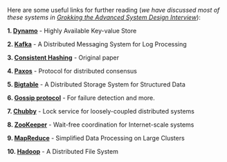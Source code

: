 Here are some useful links for further reading (_we have discussed most of these systems in [Grokking the Advanced System Design Interview](https://www.educative.io/courses/grokking-adv-system-design-intvw?aff=VOY6)_):

**1. [Dynamo](https://www.allthingsdistributed.com/2007/10/amazons_dynamo.html)** - Highly Available Key-value Store

**2. [Kafka](http://notes.stephenholiday.com/Kafka.pdf)** - A Distributed Messaging System for Log Processing

**3. [Consistent Hashing](https://www.akamai.com/content/dam/site/en/documents/research-paper/consistent-hashing-and-random-trees-distributed-caching-protocols-for-relieving-hot-spots-on-the-world-wide-web-technical-publication.pdf)** - Original paper

**4. [Paxos](https://www.microsoft.com/en-us/research/uploads/prod/2016/12/paxos-simple-Copy.pdf)** - Protocol for distributed consensus

**5. [Bigtable](https://research.google/pubs/pub27898/)** - A Distributed Storage System for Structured Data

**6. [Gossip protocol](http://highscalability.com/blog/2011/11/14/using-gossip-protocols-for-failure-detection-monitoring-mess.html)** - For failure detection and more.

**7. [Chubby](http://static.googleusercontent.com/media/research.google.com/en/us/archive/chubby-osdi06.pdf)** - Lock service for loosely-coupled distributed systems

**8. [ZooKeeper](https://www.usenix.org/legacy/event/usenix10/tech/full_papers/Hunt.pdf)** - Wait-free coordination for Internet-scale systems

**9. [MapReduce](https://static.googleusercontent.com/media/research.google.com/en//archive/mapreduce-osdi04.pdf)** - Simplified Data Processing on Large Clusters

**10. [Hadoop](http://storageconference.us/2010/Papers/MSST/Shvachko.pdf)** - A Distributed File System

